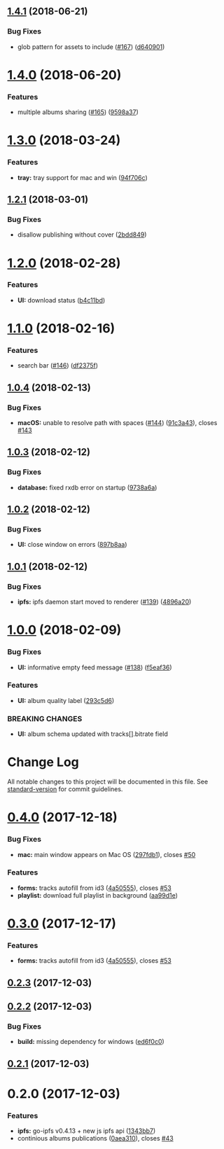 ## [1.4.1](https://github.com/pathephone/pathephone-desktop/compare/v1.4.0...v1.4.1) (2018-06-21)


### Bug Fixes

* glob pattern for assets to include ([#167](https://github.com/pathephone/pathephone-desktop/issues/167)) ([d640901](https://github.com/pathephone/pathephone-desktop/commit/d640901))

# [1.4.0](https://github.com/pathephone/pathephone-desktop/compare/v1.3.0...v1.4.0) (2018-06-20)


### Features

* multiple albums sharing ([#165](https://github.com/pathephone/pathephone-desktop/issues/165)) ([9598a37](https://github.com/pathephone/pathephone-desktop/commit/9598a37))

<a name="1.3.0"></a>
# [1.3.0](https://github.com/pathephone/pathephone-desktop/compare/v1.2.1...v1.3.0) (2018-03-24)


### Features

* **tray:** tray support for mac and win ([94f706c](https://github.com/pathephone/pathephone-desktop/commit/94f706c))

<a name="1.2.1"></a>
## [1.2.1](https://github.com/pathephone/pathephone-desktop/compare/v1.2.0...v1.2.1) (2018-03-01)


### Bug Fixes

* disallow publishing without cover ([2bdd849](https://github.com/pathephone/pathephone-desktop/commit/2bdd849))

<a name="1.2.0"></a>
# [1.2.0](https://github.com/pathephone/pathephone-desktop/compare/v1.1.0...v1.2.0) (2018-02-28)


### Features

* **UI:** download status ([b4c11bd](https://github.com/pathephone/pathephone-desktop/commit/b4c11bd))

<a name="1.1.0"></a>
# [1.1.0](https://github.com/pathephone/pathephone-desktop/compare/v1.0.4...v1.1.0) (2018-02-16)


### Features

* search bar ([#146](https://github.com/pathephone/pathephone-desktop/issues/146)) ([df2375f](https://github.com/pathephone/pathephone-desktop/commit/df2375f))

<a name="1.0.4"></a>
## [1.0.4](https://github.com/pathephone/pathephone-desktop/compare/v1.0.3...v1.0.4) (2018-02-13)


### Bug Fixes

* **macOS:** unable to resolve path with spaces ([#144](https://github.com/pathephone/pathephone-desktop/issues/144)) ([91c3a43](https://github.com/pathephone/pathephone-desktop/commit/91c3a43)), closes [#143](https://github.com/pathephone/pathephone-desktop/issues/143)

<a name="1.0.3"></a>
## [1.0.3](https://github.com/pathephone/pathephone-desktop/compare/v1.0.2...v1.0.3) (2018-02-12)


### Bug Fixes

* **database:** fixed rxdb error on startup ([9738a6a](https://github.com/pathephone/pathephone-desktop/commit/9738a6a))

<a name="1.0.2"></a>
## [1.0.2](https://github.com/pathephone/pathephone-desktop/compare/v1.0.1...v1.0.2) (2018-02-12)


### Bug Fixes

* **UI:** close window on errors ([897b8aa](https://github.com/pathephone/pathephone-desktop/commit/897b8aa))

<a name="1.0.1"></a>
## [1.0.1](https://github.com/pathephone/pathephone-desktop/compare/v1.0.0...v1.0.1) (2018-02-12)


### Bug Fixes

* **ipfs:** ipfs daemon start moved to renderer ([#139](https://github.com/pathephone/pathephone-desktop/issues/139)) ([4896a20](https://github.com/pathephone/pathephone-desktop/commit/4896a20))

<a name="1.0.0"></a>
# [1.0.0](https://github.com/pathephone/pathephone-desktop/compare/v0.5.1...v1.0.0) (2018-02-09)


### Bug Fixes

* **UI:** informative empty feed message ([#138](https://github.com/pathephone/pathephone-desktop/issues/138)) ([f5eaf36](https://github.com/pathephone/pathephone-desktop/commit/f5eaf36))


### Features

* **UI:** album quality label ([293c5d6](https://github.com/pathephone/pathephone-desktop/commit/293c5d6))


### BREAKING CHANGES

* **UI:** album schema updated with tracks[].bitrate field

# Change Log

All notable changes to this project will be documented in this file. See [standard-version](https://github.com/conventional-changelog/standard-version) for commit guidelines.

<a name="0.4.0"></a>
# [0.4.0](https://github.com/pathephone/pathephone-desktop/compare/v0.2.3...v0.4.0) (2017-12-18)


### Bug Fixes

* **mac:** main window appears on Mac OS ([297fdb1](https://github.com/pathephone/pathephone-desktop/commit/297fdb1)), closes [#50](https://github.com/pathephone/pathephone-desktop/issues/50)


### Features

* **forms:** tracks autofill from id3 ([4a50555](https://github.com/pathephone/pathephone-desktop/commit/4a50555)), closes [#53](https://github.com/pathephone/pathephone-desktop/issues/53)
* **playlist:** download full playlist in background ([aa99d1e](https://github.com/pathephone/pathephone-desktop/commit/aa99d1e))



<a name="0.3.0"></a>
# [0.3.0](https://github.com/pathephone/pathephone-desktop/compare/v0.2.3...v0.3.0) (2017-12-17)


### Features

* **forms:** tracks autofill from id3 ([4a50555](https://github.com/pathephone/pathephone-desktop/commit/4a50555)), closes [#53](https://github.com/pathephone/pathephone-desktop/issues/53)



<a name="0.2.3"></a>
## [0.2.3](https://github.com/pathephone/pathephone-desktop/compare/v0.2.2...v0.2.3) (2017-12-03)



<a name="0.2.2"></a>
## [0.2.2](https://github.com/pathephone/pathephone-desktop/compare/v0.2.1...v0.2.2) (2017-12-03)


### Bug Fixes

* **build:** missing dependency for windows ([ed6f0c0](https://github.com/pathephone/pathephone-desktop/commit/ed6f0c0))



<a name="0.2.1"></a>
## [0.2.1](https://github.com/pathephone/pathephone-desktop/compare/v0.2.0...v0.2.1) (2017-12-03)



<a name="0.2.0"></a>
# 0.2.0 (2017-12-03)


### Features

* **ipfs:** go-ipfs v0.4.13 + new js ipfs api ([1343bb7](https://github.com/pathephone/pathephone-desktop/commit/1343bb7))
* continious albums publications ([0aea310](https://github.com/pathephone/pathephone-desktop/commit/0aea310)), closes [#43](https://github.com/pathephone/pathephone-desktop/issues/43)
